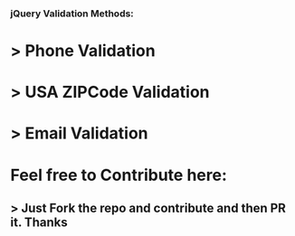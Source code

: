 ### jQuery Validation Methods:

# > Phone Validation
# > USA ZIPCode Validation
# > Email Validation

# Feel free to Contribute here:
## > Just Fork the repo and contribute and then PR it. Thanks
